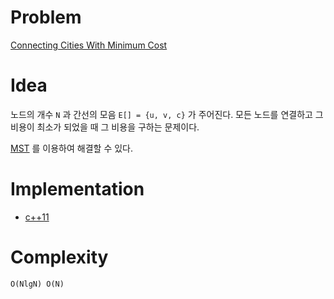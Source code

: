 # Problem

[Connecting Cities With Minimum Cost](https://github.com/iamslash/learntocode/blob/master/fundamentals/graph/kruskal/a.cpp)

# Idea

노드의 개수 `N` 과 간선의 모음 `E[] = {u, v, c}` 가 주어진다. 모든
노드를 연결하고 그 비용이 최소가 되었을 때 그 비용을 구하는 문제이다.

[MST](/https://github.com/iamslash/learntocode/blob/master/fundamentals/graph/kruskal/README.md)
를 이용하여 해결할 수 있다.

# Implementation

* [c++11](a.cpp)

# Complexity

```
O(NlgN) O(N)
```
